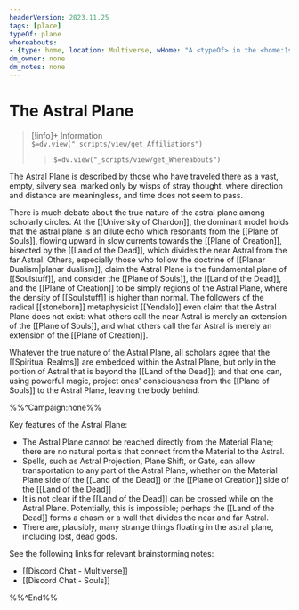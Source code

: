 ```yaml
---
headerVersion: 2023.11.25
tags: [place]
typeOf: plane
whereabouts: 
- {type: home, location: Multiverse, wHome: "A <typeOf> in the <home:1s>"}
dm_owner: none
dm_notes: none
---
```

# The Astral Plane
>[!info]+ Information  
> `$=dv.view("_scripts/view/get_Affiliations")`  
>> `$=dv.view("_scripts/view/get_Whereabouts")`

The Astral Plane is described by those who have traveled there as a vast, empty, silvery sea, marked only by wisps of stray thought, where direction and distance are meaningless, and time does not seem to pass. 

There is much debate about the true nature of the astral plane among scholarly circles. At the [[University of Chardon]], the dominant model holds that the astral plane is an dilute echo which resonants from the [[Plane of Souls]], flowing upward in slow currents towards the [[Plane of Creation]], bisected by the [[Land of the Dead]], which divides the near Astral from the far Astral. Others, especially those who follow the doctrine of [[Planar Dualism|planar dualism]], claim the Astral Plane is the fundamental plane of [[Soulstuff]], and consider the [[Plane of Souls]], the [[Land of the Dead]], and the [[Plane of Creation]] to be simply regions of the Astral Plane, where the density of [[Soulstuff]] is higher than normal. The followers of the radical [[stoneborn]] metaphysicist [[Yendalo]] even claim that the Astral Plane does not exist: what others call the near Astral is merely an extension of the [[Plane of Souls]], and what others call the far Astral is merely an extension of the [[Plane of Creation]]. 

Whatever the true nature of the Astral Plane, all scholars agree that the [[Spiritual Realms]] are embedded within the Astral Plane, but only in the portion of Astral that is beyond the [[Land of the Dead]]; and that one can, using powerful magic, project ones' consciousness from the [[Plane of Souls]] to the Astral Plane, leaving the body behind. 

%%^Campaign:none%%

Key features of the Astral Plane:
- The Astral Plane cannot be reached directly from the Material Plane; there are no natural portals that connect from the Material to the Astral. 
- Spells, such as Astral Projection, Plane Shift, or Gate, can allow transportation to any part of the Astral Plane, whether on the Material Plane side of the [[Land of the Dead]] or the [[Plane of Creation]] side of the [[Land of the Dead]]
- It is not clear if the [[Land of the Dead]] can be crossed while on the Astral Plane. Potentially, this is impossible; perhaps the [[Land of the Dead]] forms a chasm or a wall that divides the near and far Astral. 
- There are, plausibly, many strange things floating in the astral plane, including lost, dead gods. 

See the following links for relevant brainstorming notes:
- [[Discord Chat - Multiverse]]
- [[Discord Chat - Souls]]

%%^End%%


